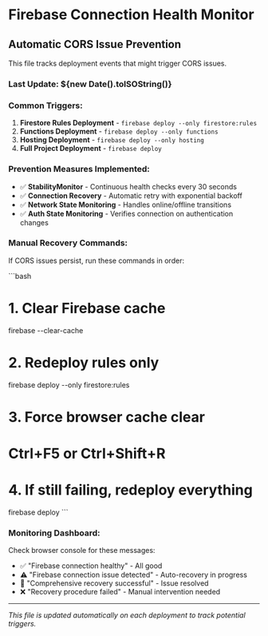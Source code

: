 # Firebase Connection Health Monitor

## Automatic CORS Issue Prevention

This file tracks deployment events that might trigger CORS issues. 

### Last Update: ${new Date().toISOString()}

### Common Triggers:
1. **Firestore Rules Deployment** - `firebase deploy --only firestore:rules`
2. **Functions Deployment** - `firebase deploy --only functions`  
3. **Hosting Deployment** - `firebase deploy --only hosting`
4. **Full Project Deployment** - `firebase deploy`

### Prevention Measures Implemented:
- ✅ **StabilityMonitor** - Continuous health checks every 30 seconds
- ✅ **Connection Recovery** - Automatic retry with exponential backoff
- ✅ **Network State Monitoring** - Handles online/offline transitions
- ✅ **Auth State Monitoring** - Verifies connection on authentication changes

### Manual Recovery Commands:
If CORS issues persist, run these commands in order:

\`\`\`bash
# 1. Clear Firebase cache
firebase --clear-cache

# 2. Redeploy rules only
firebase deploy --only firestore:rules

# 3. Force browser cache clear
# Ctrl+F5 or Ctrl+Shift+R

# 4. If still failing, redeploy everything
firebase deploy
\`\`\`

### Monitoring Dashboard:
Check browser console for these messages:
- ✅ "Firebase connection healthy" - All good
- ⚠️ "Firebase connection issue detected" - Auto-recovery in progress  
- 🔄 "Comprehensive recovery successful" - Issue resolved
- ❌ "Recovery procedure failed" - Manual intervention needed

---
*This file is updated automatically on each deployment to track potential triggers.*